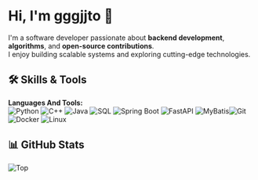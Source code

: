 # Hi, I'm gggjjto 👋

I'm a software developer passionate about **backend development**, **algorithms**, and **open-source contributions**.  
I enjoy building scalable systems and exploring cutting-edge technologies.


## 🛠 Skills & Tools

**Languages And Tools:**  
![Python](https://img.shields.io/badge/-Python-3776AB?style=flat-square&logo=python&logoColor=white)  ![C++](https://img.shields.io/badge/-C++-00599C?style=flat-square&logo=c%2B%2B&logoColor=white)  ![Java](https://img.shields.io/badge/-Java-007396?style=flat-square&logo=java&logoColor=white)  ![SQL](https://img.shields.io/badge/-SQL-4479A1?style=flat-square&logo=postgresql&logoColor=white)
![Spring Boot](https://img.shields.io/badge/-SpringBoot-6DB33F?style=flat-square&logo=spring&logoColor=white)  ![FastAPI](https://img.shields.io/badge/-FastAPI-009688?style=flat-square&logo=fastapi&logoColor=white)  ![MyBatis](https://img.shields.io/badge/-MyBatis-000000?style=flat-square&logo=apachemybatis&logoColor=white)![Git](https://img.shields.io/badge/-Git-F05032?style=flat-square&logo=git&logoColor=white)  ![Docker](https://img.shields.io/badge/-Docker-2496ED?style=flat-square&logo=docker&logoColor=white)  ![Linux](https://img.shields.io/badge/-Linux-FCC624?style=flat-square&logo=linux&logoColor=black)

## 📊 GitHub Stats

![Top](https://github-readme-stats.vercel.app/api/top-langs/?username=gggjjto&layout=compact&theme=light)
